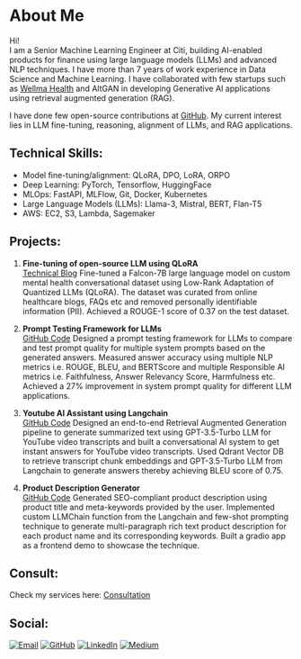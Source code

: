 # About Me

Hi!  
I am a Senior Machine Learning Engineer at Citi, building AI-enabled products for finance using large language models (LLMs) and advanced NLP techniques.
I have more than 7 years of work experience in Data Science and Machine Learning. I have collaborated with few startups such as [Wellma Health](https://www.wellmahealth.com/) and AltGAN in developing Generative AI applications using retrieval augmented generation (RAG).

I have done few open-source contributions at [GitHub](https://github.com/iamarunbrahma).  My current interest lies in LLM fine-tuning, reasoning, alignment of LLMs, and RAG applications.

## Technical Skills:
- Model fine-tuning/alignment: QLoRA, DPO, LoRA, ORPO
- Deep Learning: PyTorch, Tensorflow, HuggingFace
- MLOps: FastAPI, MLFlow, Git, Docker, Kubernetes
- Large Language Models (LLMs): Llama-3, Mistral, BERT, Flan-T5
- AWS: EC2, S3, Lambda, Sagemaker

## Projects:
1. **Fine-tuning of open-source LLM using QLoRA**  
[Technical Blog](https://medium.com/@iamarunbrahma/fine-tuning-of-falcon-7b-large-language-model-using-qlora-on-mental-health-dataset-aa290eb6ec85)
Fine-tuned a Falcon-7B large language model on custom mental health conversational dataset using Low-Rank Adaptation of Quantized LLMs (QLoRA). The dataset was curated from online healthcare blogs, FAQs etc and removed personally identifiable information (PII). Achieved a ROUGE-1 score of 0.37 on the test dataset.
  
2. **Prompt Testing Framework for LLMs**  
[GitHub Code](https://github.com/iamarunbrahma/llm-prompt-testing)
Designed a prompt testing framework for LLMs to compare and test prompt quality for multiple system prompts based on the generated answers. Measured answer accuracy using multiple NLP metrics i.e. ROUGE, BLEU, and BERTScore and multiple Responsible AI metrics i.e. Faithfulness, Answer Relevancy Score, Harmfulness etc. Achieved a 27% improvement in system prompt quality for different LLM applications.
  
3. **Youtube AI Assistant using Langchain**  
[GitHub Code](https://github.com/iamarunbrahma/youtube-ai-assistant)
Designed an end-to-end Retrieval Augmented Generation pipeline to generate summarized text using GPT-3.5-Turbo LLM for YouTube video transcripts and built a conversational AI system to get instant answers for YouTube video transcripts. Used Qdrant Vector DB to retrieve transcript chunk embeddings and GPT-3.5-Turbo LLM from Langchain to generate answers thereby achieving BLEU score of 0.75.
  
4. **Product Description Generator**  
[GitHub Code](https://github.com/iamarunbrahma/product-description-generator)
Generated SEO-compliant product description using product title and meta-keywords provided by the user. Implemented custom LLMChain function from the Langchain and few-shot prompting technique to generate multi-paragraph rich text product description for each product name and its corresponding keywords. Built a gradio app as a frontend demo to showcase the technique.
  
## Consult:
Check my services here:  [Consultation](https://topmate.io/arun_brahma)

## Social:
[![Email](https://img.shields.io/badge/Gmail-D14836?style=flat-square&logo=gmail&logoColor=white)](mailto:mithubrahma94@gmail.com)
[![GitHub](https://img.shields.io/badge/GitHub-black?style=flat-square&logo=Github&logoColor=white)](https://github.com/iamarunbrahma)
[![LinkedIn](https://img.shields.io/badge/LinkedIn-0077B5?style=flat-square&logo=linkedin&logoColor=white)](https://www.linkedin.com/in/iamarunbrahma)
[![Medium](https://img.shields.io/badge/Medium-grey?style=flat-square&logo=medium&logoColor=white)](https://medium.com/@iamarunbrahma)